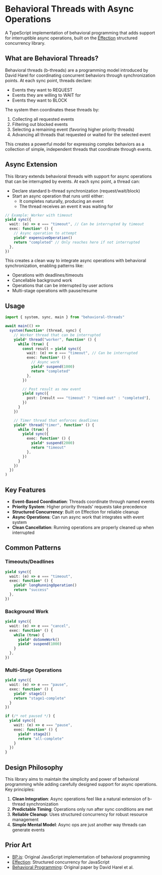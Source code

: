 # Behavioral Threads with Async Operations

A TypeScript implementation of behavioral programming that adds support for
interruptible async operations, built on the
[Effection](https://frontside.com/effection/) structured concurrency library.

## What are Behavioral Threads?

Behavioral threads (b-threads) are a programming model introduced by David
Harel for coordinating concurrent behaviors through synchronization points. At
each sync point, threads declare:

- Events they want to REQUEST
- Events they are willing to WAIT for
- Events they want to BLOCK

The system then coordinates these threads by:

1. Collecting all requested events
2. Filtering out blocked events
3. Selecting a remaining event (favoring higher priority threads)
4. Advancing all threads that requested or waited for the selected event

This creates a powerful model for expressing complex behaviors as a collection
of simple, independent threads that coordinate through events.

## Async Extension

This library extends behavioral threads with support for async operations that
can be interrupted by events. At each sync point, a thread can:

- Declare standard b-thread synchronization (request/wait/block)
- Start an async operation that runs until either:
  - It completes naturally, producing an event
  - The thread receives an event it was waiting for

```typescript
// Example: Worker with timeout
yield sync({
  wait: (e) => e === "timeout", // Can be interrupted by timeout
  exec: function* () {
    // Async operation to attempt
    yield* expensiveOperation()
    return "completed" // Only reaches here if not interrupted
  },
})
```

This creates a clean way to integrate async operations with behavioral
synchronization, enabling patterns like:

- Operations with deadlines/timeouts
- Cancellable background work
- Operations that can be interrupted by user actions
- Multi-stage operations with pause/resume

## Usage

```typescript
import { system, sync, main } from "behavioral-threads"

await main(() =>
  system(function* (thread, sync) {
    // Worker thread that can be interrupted
    yield* thread("worker", function* () {
      while (true) {
        const result = yield sync({
          wait: (e) => e === "timeout", // Can be interrupted
          exec: function* () {
            // Async work
            yield* suspend(1000)
            return "completed"
          },
        })

        // Post result as new event
        yield sync({
          post: [result === "timeout" ? "timed-out" : "completed"],
        })
      }
    })

    // Timer thread that enforces deadlines
    yield* thread("timer", function* () {
      while (true) {
        yield sync({
          exec: function* () {
            yield* suspend(2000)
            return "timeout"
          },
        })
      }
    })
  })
)
```

## Key Features

- **Event-Based Coordination**: Threads coordinate through named events
- **Priority System**: Higher priority threads' requests take precedence
- **Structured Concurrency**: Built on Effection for reliable cleanup
- **Async Operations**: Can run async work that integrates with event system
- **Clean Cancellation**: Running operations are properly cleaned up when
  interrupted

## Common Patterns

### Timeouts/Deadlines

```typescript
yield sync({
  wait: (e) => e === "timeout",
  exec: function* () {
    yield* longRunningOperation()
    return "success"
  },
})
```

### Background Work

```typescript
yield sync({
  wait: (e) => e === "cancel",
  exec: function* () {
    while (true) {
      yield* doSomeWork()
      yield* suspend(1000)
    }
  },
})
```

### Multi-Stage Operations

```typescript
yield sync({
  wait: (e) => e === "pause",
  exec: function* () {
    yield* stage1()
    return "stage1-complete"
  }
})

if (/* not paused */) {
  yield sync({
    wait: (e) => e === "pause",
    exec: function* () {
      yield* stage2()
      return "all-complete"
    }
  })
}
```

## Design Philosophy

This library aims to maintain the simplicity and power of behavioral
programming while adding carefully designed support for async operations. Key
principles:

1. **Clean Integration**: Async operations feel like a natural extension of
   b-thread synchronization
2. **Predictable Timing**: Operations only run after sync conditions are met
3. **Reliable Cleanup**: Uses structured concurrency for robust resource
   management
4. **Simple Mental Model**: Async ops are just another way threads can
   generate events

## Prior Art

- [BP.js](https://bpjs.readthedocs.io/): Original JavaScript implementation of
  behavioral programming
- [Effection](https://frontside.com/effection/): Structured concurrency for
  JavaScript
- [Behavioral Programming](https://www.wisdom.weizmann.ac.il/~harel/papers/Behavioral%20Programming.pdf):
  Original paper by David Harel et al.
